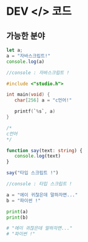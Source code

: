 # DEV </> 코드
## 가능한 분야

```javascript
let a;
a = "자바스크립트!"
console.log(a)

//console : 자바스크립트 !
```

```c
#include <"studio.h">

int main(void) {
   char[256] a = "c언어!"

   printf(`%s`, a)
}

/*
c언어
*/
```

```typescript
function say(text: string) {
   console.log(text)
}

say("타입 스크립트 !")

//console : 타입 스크립트 !
```

```python
a = "에이 귀찮은데 말하자면..."
b = "파이썬 !"

print(a)
print(b)

# "에이 귀찮은데 말하자면..."
# "파이썬 !"
```
